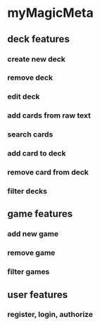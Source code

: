 # myMagicMeta



## deck features

### create new deck

### remove deck

### edit deck

### add cards from raw text

### search cards

### add card to deck

### remove card from deck

### filter decks

## game features

### add new game

### remove game

### filter games

## user features

### register, login, authorize

